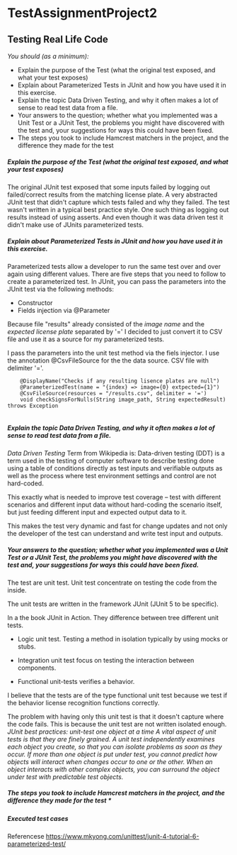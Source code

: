 # TestAssignmentProject2

## Testing Real Life Code

*You should (as a minimum):* 
 - Explain the purpose of the Test (what the original test exposed, and what your test exposes) 
 - Explain about Parameterized Tests in JUnit and how you have used it in this exercise. 
 - Explain the topic Data Driven Testing, and why it often makes a lot of sense to read test data from a file. 
 - Your answers to the question; whether what you implemented was a Unit Test or a JUnit Test, the problems you might have discovered with the test and, your suggestions for ways this could have been fixed. 
 - The steps you took to include Hamcrest matchers in the project, and the difference they made for the test 
 
 
##### Explain the purpose of the Test (what the original test exposed, and what your test exposes) 
 
The original JUnit test exposed that some inputs failed by logging out failed/correct results from the matching license plate.
A very abstracted JUnit test that didn't capture which tests failed and why they failed. The test wasn't written in a typical best practice style.
One such thing as logging out results instead of using asserts. And even though it was data driven test it didn't make use of JUnits parameterized tests.
 
##### Explain about Parameterized Tests in JUnit and how you have used it in this exercise.

Parameterized tests allow a developer to run the same test over and over again using different values. There are five steps that you need to follow to create a parameterized test.
In JUnit, you can pass the parameters into the JUnit test via the following methods:

 - Constructor
 - Fields injection via @Parameter


Because file "results" already consisted of the *image name* and the *expected license plate* separated by '=' I decided to just convert it to CSV file and use it as a source for my parameterized tests.
 
I pass the parameters into the unit test method via the fiels injector. I use the annotation @CsvFileSource for the the data source. CSV file with delimiter '='.

``` 
	@DisplayName("Checks if any resulting lisence plates are null")
    @ParameterizedTest(name = "{index} => image={0} extpected={1}")
    @CsvFileSource(resources = "/results.csv", delimiter = '=') 
	void checkSignsForNulls(String image_path, String expectedResult) throws Exception 
	
``` 


 
##### Explain the topic Data Driven Testing, and why it often makes a lot of sense to read test data from a file.

*Data Driven Testing*
Term from Wikipedia is: Data-driven testing (DDT) is a term used in the testing of computer software to describe testing done using a table of conditions directly as test inputs and verifiable outputs as well as the process where test environment settings and control are not hard-coded.

This exactly what is needed to improve test coverage – test with different scenarios and different input data without hard-coding the scenario itself, but just feeding different input and expected output data to it.
 
This makes the test very dynamic and fast for change updates and not only the developer of the test can understand and write test input and outputs. 
 
 
##### Your answers to the question; whether what you implemented was a Unit Test or a JUnit Test, the problems you might have discovered with the test and, your suggestions for ways this could have been fixed.
 
 The test are unit test. Unit test concentrate on testing the code from the inside. 

The unit tests are written in the framework JUnit (JUnit 5 to be specific). 
 
 In a the book JUnit in Action. They difference between tree different unit tests.
 
 - Logic unit test. Testing a method in isolation typically by using mocks or stubs.
 
 - Integration unit test focus on testing the interaction between components.

 
 - Functional unit-tests verifies a behavior.

I believe that the tests are of the type functional unit test because we test if the behavior license recognition functions correctly.
 
 
 The problem with having only this unit test is that it doesn't capture where the code fails. This is because the unit test are not written isolated enough.
 *JUnit best practices: unit-test one object at a time
 A vital aspect of unit tests is that they are finely grained. A unit test independently examines each object you create, so that you can isolate problems as soon as they occur.
 If more than one object is put under test, you cannot predict how objects will interact when changes occur to one or the other.
 When an object interacts with other complex objects, you can surround the object under test with predictable test objects.*
 

 
 

##### The steps you took to include Hamcrest matchers in the project, and the difference they made for the test *
 
 
 ##### Executed test cases  
 
 Referencese https://www.mkyong.com/unittest/junit-4-tutorial-6-parameterized-test/
 
 